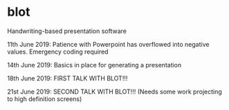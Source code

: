 # blot
Handwriting-based presentation software

11th June 2019: Patience with Powerpoint has overflowed into negative values. Emergency coding required

14th June 2019: Basics in place for generating a presentation

18th June 2019: FIRST TALK WITH BLOT!!!

21st June 2019: SECOND TALK WITH BLOT!!! (Needs some work projecting to high definition screens)

